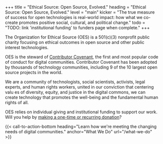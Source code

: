 +++
title = "Ethical Source: Open Source, Evolved."
heading = "Ethical Source: Open Source, Evolved."
level = "main"
kicker = "The true measure of success for open technologies is real-world impact: how what we co-create promotes positive social, cultural, and political change."
todo = "TODO: link 'institutional funding' to funders page when complete."
+++

The Organization for Ethical Source (OES) is a 501(c)(3) nonprofit public charity focusing on ethical outcomes in open source and other public interest technologies. 

OES is the steward of <a href="https://contributor-covenant.org">Contributor Covenant</a>, the first and most popular code of conduct for digital communities. Contributor Covenant has been adopted by thousands of technology communities, including 9 of the 10 largest open source projects in the world.

We are a community of technologists, social scientists, activists, legal experts, and human rights workers, united in our conviction that centering valu es of diversity, equity, and justice in the digital commons, we can create technology that promotes the well-being and the fundamental human rights of all.

OES relies on individual giving and institutional funding to support our work. Will you help by <a href="https://opencollective.com/ethical-source">making a one-time or recurring donation</a>?
 
{{< call-to-action-bottom heading="Learn how we're meeting the changing needs of digital communities." anchor="What We Do" url="/what-we-do" >}}



